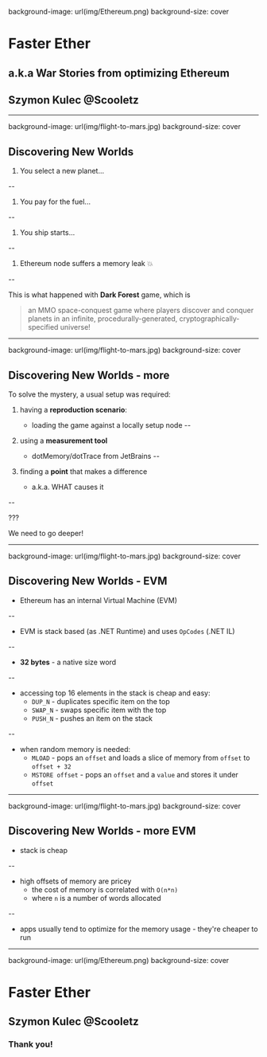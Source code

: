 ﻿background-image: url(img/Ethereum.png)
background-size: cover

# Faster Ether

## a.k.a War Stories from optimizing Ethereum

## Szymon Kulec @Scooletz

---

background-image: url(img/flight-to-mars.jpg)
background-size: cover

## Discovering New Worlds

1. You select a new planet...

--

1. You pay for the fuel...

--

1. You ship starts...

--

1. Ethereum node suffers a memory leak 💥

--

This is what happened with **Dark Forest** game, which is

> an MMO space-conquest game where players discover and conquer planets in an infinite, procedurally-generated, cryptographically-specified universe!

---

background-image: url(img/flight-to-mars.jpg)
background-size: cover

## Discovering New Worlds - more

To solve the mystery, a usual setup was required:

1. having a **reproduction scenario**:

    - loading the game against a locally setup node
--

1. using a **measurement tool**

    - dotMemory/dotTrace from JetBrains
--

1. finding a **point** that makes a difference

    - a.k.a. WHAT causes it

--

???

We need to go deeper!

---

background-image: url(img/flight-to-mars.jpg)
background-size: cover

## Discovering New Worlds - EVM

- Ethereum has an internal Virtual Machine (EVM)

--

- EVM is stack based (as .NET Runtime) and uses `OpCodes` (.NET IL)

--

- **32 bytes** - a native size word

--

- accessing top 16 elements in the stack is cheap and easy:
  - `DUP_N` - duplicates specific item on the top
  - `SWAP_N` - swaps specific item with the top
  - `PUSH_N` - pushes an item on the stack

--

- when random memory is needed:
  - `MLOAD` - pops an `offset` and loads a slice of memory from `offset` to `offset + 32`
  - `MSTORE offset` - pops an `offset` and a `value` and stores it under `offset`

---

background-image: url(img/flight-to-mars.jpg)
background-size: cover

## Discovering New Worlds - more EVM

- stack is cheap

--

- high offsets of memory are pricey
  - the cost of memory is correlated with `O(n*n)`
  - where `n` is a number of words allocated

--

- apps usually tend to optimize for the memory usage - they're cheaper to run

---

background-image: url(img/Ethereum.png)
background-size: cover

# Faster Ether

## Szymon Kulec @Scooletz

### Thank you!